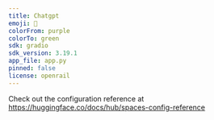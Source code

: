 ```yaml
---
title: Chatgpt
emoji: 🚀
colorFrom: purple
colorTo: green
sdk: gradio
sdk_version: 3.19.1
app_file: app.py
pinned: false
license: openrail
---
```


Check out the configuration reference at https://huggingface.co/docs/hub/spaces-config-reference
